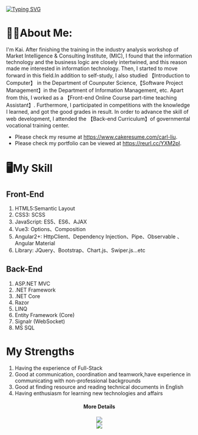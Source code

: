 [![Typing SVG](https://readme-typing-svg.demolab.com?font=Fira+Code&duration=10000&pause=1000&color=20F70E&width=1000&height=100&lines=Function+KeepLearning(I%2CKnowledge)%7Bwhile(I%3D%3D%22slow+coder%22)%7BI%2B%3DKnowledge%7D%7D)](https://git.io/typing-svg)
# 👨‍💻About Me:
I'm Kai. After finishing the training in the industry analysis workshop of Market Intelligence & Consulting Institute, (MIC), I found that the information technology and the business logic  are closely intertwined, and this reason made me interested in information technology. Then, I started to move forward in this field.In addition to self-study, I also studied 【Introduction to Computer】 in the Department of Counputer Science,【Software Project Management】in the Department of Information Management, etc. Apart from this, I worked as a 【Front-end Online Course part-time teaching Assistant】. Furthermore, I participated in competitions with the knowledge I learned, and got the good grades in result. In order to advance  the skill of web development, I attended the 【Back-end Curriculum】of governmental vocational training center.

* Please check my resume at https://www.cakeresume.com/carl-liu.
* Please check my portfolio can be viewed at https://reurl.cc/YXM2pl.

# 🖥My Skill
## Front-End
1. HTML5:Semantic Layout 
2. CSS3: SCSS
3. JavaScript: ES5、ES6、AJAX
4. Vue3: Options、Composition
5. Angular2+: HttpClient、Dependency Injection、Pipe、Observable 、Angular Material
6. Library: JQuery、Bootstrap、Chart.js、Swiper.js...etc

## Back-End
1. ASP.NET MVC
2. .NET Framework
3. .NET Core
4. Razor
5. LINQ
6. Entity Framework (Core)
7. Signalr (WebSocket)
8. MS SQL

# My Strengths 
1. Having the experience of Full-Stack
2. Good at communication, coordination and teamwork,have experience in communicating with non-professional backgrounds
3. Good at finding resource and reading technical documents in English
4. Having enthusiasm for learning new technologies and affairs
<div align="center"></div>
<div align="center" ><h4>More Details</h4> <img src="https://github-readme-stats.vercel.app/api/top-langs/?username=L1uXO330B7&hide_title=true&hide_border=true&layout=compact&langs_count=6&text_color=000&icon_color=fff&bg_color=0,52fa5a,4dfcff,c64dff&theme=graywhite" /> </div>
<div align="center"> <img src="https://activity-graph.herokuapp.com/graph?username=L1uXO330B7&theme=Default" /> </div>


